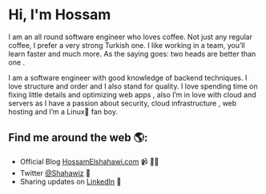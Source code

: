 # Hi, I'm Hossam


I am an all round software engineer who loves coffee. Not just any regular coffee, I prefer a very strong Turkish one.
I like working in a team, you’ll learn faster and much more. As the saying goes:
two heads are better than one .

I am a software engineer with good knowledge of backend techniques. I love structure and order and I also stand for quality. I love spending time on fixing little details and optimizing web apps , also I’m in love with cloud and servers as I have a passion about security, cloud infrastructure , web hosting and I’m a Linux🐧 fan boy.


## Find me around the web 🌎: 
- Official Blog <a href="https://www.hossamelshahawi.com">HossamElshahawi.com</a> 📹 ✍🏾
- Twitter <a href="https://twitter.com/shahawiz"> @Shahawiz</a> 🏓
- Sharing updates on <a href="https://www.linkedin.com/in/elshahawi">LinkedIn</a> 💼
